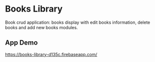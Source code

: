 # Books Library

Book crud application:
books display with edit books information, delete books and add new books modules.

## App Demo

https://books-library-d135c.firebaseapp.com/
